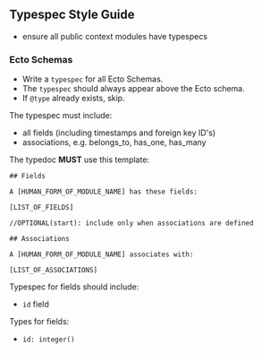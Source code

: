 ## Typespec Style Guide

- ensure all public context modules have typespecs

### Ecto Schemas

- Write a `typespec` for all Ecto Schemas.
- The `typespec` should always appear above the Ecto schema.
- If `@type` already exists, skip.

The typespec must include:

- all fields (including timestamps and foreign key ID's)
- associations, e.g. belongs_to, has_one, has_many

The typedoc **MUST** use this template:

```TEMPLATE
## Fields

A [HUMAN_FORM_OF_MODULE_NAME] has these fields:

[LIST_OF_FIELDS]

//OPTIONAL(start): include only when associations are defined

## Associations

A [HUMAN_FORM_OF_MODULE_NAME] associates with:

[LIST_OF_ASSOCIATIONS]
```

Typespec for fields should include:

- `id` field

Types for fields:

- `id: integer()`
